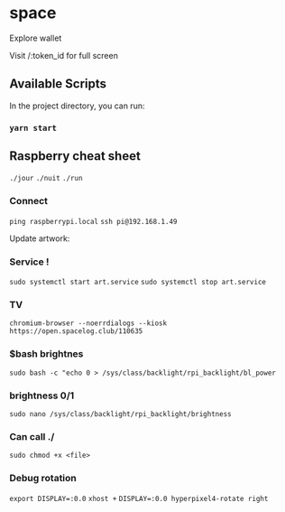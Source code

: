 # space

Explore wallet

Visit /:token_id for full screen

## Available Scripts

In the project directory, you can run:

### `yarn start`

## Raspberry cheat sheet

`./jour`
`./nuit`
`./run`

### Connect

`ping raspberrypi.local`
`ssh pi@192.168.1.49`

Update artwork:

### Service !

`sudo systemctl start art.service`
`sudo systemctl stop art.service`

### TV

`chromium-browser --noerrdialogs --kiosk https://open.spacelog.club/110635`

### $bash brightnes

`sudo bash -c "echo 0 > /sys/class/backlight/rpi_backlight/bl_power`

### brightness 0/1

`sudo nano /sys/class/backlight/rpi_backlight/brightness`

### Can call ./<file>

`sudo chmod +x <file>`

### Debug rotation

`export DISPLAY=:0.0`
`xhost +`
`DISPLAY=:0.0 hyperpixel4-rotate right`
